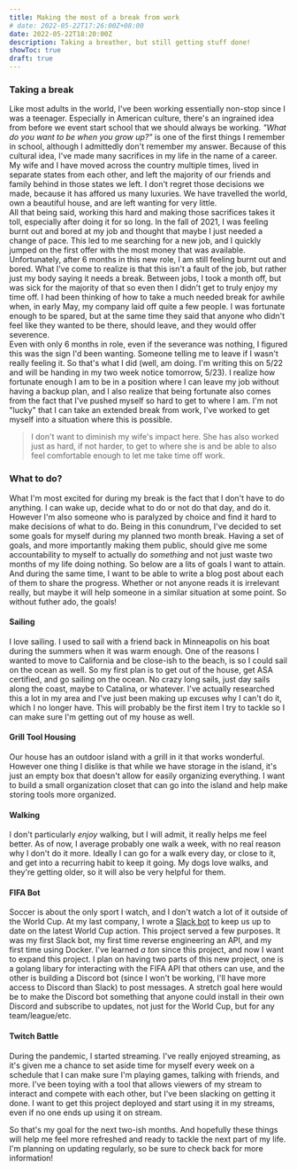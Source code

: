```yaml
---
title: Making the most of a break from work
# date: 2022-05-22T17:26:00Z+08:00
date: 2022-05-22T18:20:00Z
description: Taking a breather, but still getting stuff done!
showToc: true
draft: true
---
```

### Taking a break
Like most adults in the world, I've been working essentially non-stop since I was a teenager. Especially in American culture, there's an ingrained idea from before we event start school that we should always be working. _"What do you want to be when you grow up?"_ is one of the first things I remember in school, although I admittedly don't remember my answer. Because of this cultural idea, I've made many sacrifices in my life in the name of a career. My wife and I have moved across the country multiple times, lived in separate states from each other, and left the majority of our friends and family behind in those states we left. I don't regret those decisions we made, because it has affored us many luxuries. We have travelled the world, own a beautiful house, and are left wanting for very little.  
All that being said, working this hard and making those sacrifices takes it toll, especially after doing it for so long. In the fall of 2021, I was feeling burnt out and bored at my job and thought that maybe I just needed a change of pace. This led to me searching for a new job, and I quickly jumped on the first offer with the most money that was available. Unfortunately, after 6 months in this new role, I am still feeling burnt out and bored. What I've come to realize is that this isn't a fault of the job, but rather just my body saying it needs a break. Between jobs, I took a month off, but was sick for the majority of that so even then I didn't get to truly enjoy my time off.
I had been thinking of how to take a much needed break for awhile when, in early May, my company laid off quite a few people. I was fortunate enough to be spared, but at the same time they said that anyone who didn't feel like they wanted to be there, should leave, and they would offer severence.  
Even with only 6 months in role, even if the severance was nothing, I figured this was the sign I'd been wanting. Someone telling me to leave if I wasn't really feeling it. So that's what I did (well, am doing. I'm writing this on 5/22 and will be handing in my two week notice tomorrow, 5/23). I realize how fortunate enough I am to be in a position where I can leave my job without having a backup plan, and I also realize that being fortunate also comes from the fact that I've pushed myself so hard to get to where I am. I'm not "lucky" that I can take an extended break from work, I've worked to get myself into a situation where this is possible.  
> I don't want to diminish my wife's impact here. She has also worked just as hard, if not harder, to get to where she is and be able to also feel comfortable enough to let me take time off work.

### What to do?
What I'm most excited for during my break is the fact that I don't have to do anything. I can wake up, decide what to do or not do that day, and do it. However I'm also someone who is paralyzed by choice and find it hard to make decisions of what to do. Being in this conundrum, I've decided to set some goals for myself during my planned two month break. Having a set of goals, and more importantly making them public, should give me some accountability to myself to actually do _something_ and not just waste two months of my life doing nothing. So below are a lits of goals I want to attain. And during the same time, I want to be able to write a blog post about each of them to share the progress. Whether or not anyone reads it is irrelevant really, but maybe it will help someone in a similar situation at some point. So without futher ado, the goals!

#### Sailing
I love sailing. I used to sail with a friend back in Minneapolis on his boat during the summers when it was warm enough. One of the reasons I wanted to move to California and be close-ish to the beach, is so I could sail on the ocean as well. So my first plan is to get out of the house, get ASA certified, and go sailing on the ocean. No crazy long sails, just day sails along the coast, maybe to Catalina, or whatever. I've actually researched this a lot in my area and I've just been making up excuses why I can't do it, which I no longer have. This will probably be the first item I try to tackle so I can make sure I'm getting out of my house as well.

#### Grill Tool Housing
Our house has an outdoor island with a grill in it that works wonderful. However one thing I dislike is that while we have storage in the island, it's just an empty box that doesn't allow for easily organizing everything. I want to build a small organization closet that can go into the island and help make storing tools more organized.

#### Walking
I don't particularly _enjoy_ walking, but I will admit, it really helps me feel better. As of now, I average probably one walk a week, with no real reason why I don't do it more. Ideally I can go for a walk every day, or close to it, and get into a recurring habit to keep it going. My dogs love walks, and they're getting older, so it will also be very helpful for them.

#### FIFA Bot
Soccer is about the only sport I watch, and I don't watch a lot of it outside of the World Cup. At my last company, I wrote a [Slack bot](https://github.com/ImDevinC/wc-watcher/) to keep us up to date on the latest World Cup action. This project served a few purposes. It was my first Slack bot, my first time reverse engineering an API, and my first time using Docker. I've learned _a ton_ since this project, and now I want to expand this project. I plan on having two parts of this new project, one is a golang libary for interacting with the FIFA API that others can use, and the other is building a Discord bot (since I won't be working, I'll have more access to Discord than Slack) to post messages. A stretch goal here would be to make the Discord bot something that anyone could install in their own Discord and subscribe to updates, not just for the World Cup, but for any team/league/etc.

#### Twitch Battle
During the pandemic, I started streaming. I've really enjoyed streaming, as it's given me a chance to set aside time for myself every week on a schedule that I can make sure I'm playing games, talking with friends, and more. I've been toying with a tool that allows viewers of my stream to interact and compete with each other, but I've been slacking on getting it done. I want to get this project deployed and start using it in my streams, even if no one ends up using it on stream.

So that's my goal for the next two-ish months. And hopefully these things will help me feel more refreshed and ready to tackle the next part of my life. I'm planning on updating regularly, so be sure to check back for more information!